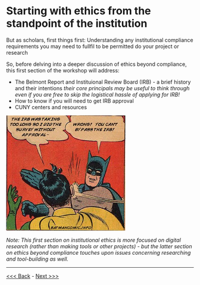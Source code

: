 # Starting with ethics from the standpoint of the institution

But as scholars, first things first:
Understanding any institutional compliance requirements you may need to fullfil to be permitted do your project or research

So, before delving into a deeper discussion of ethics beyond compliance, this first section of the workshop will address:
* The Belmont Report and Instituional Review Board (IRB) - a brief history and their intentions *their core principals may be useful to think through even if you are free to skip the logistical hassle of applying for IRB!*    
* How to know if you will need to get IRB approval
* CUNY centers and resources 

![someone saying the IRB was taking too long so I did it without approval! and then batman slapping them while saying wrong! you can't bypass the IRB!](images/batman.jpeg)  

*Note: This first section on institutional ethics is more focused on digital research (rather than making tools or other projects) - but the latter section on ethics beyond compliance touches upon issues concerning researching and tool-building as well.* 

******

[<<< Back](sections/introduction.md) - [Next >>>](sections/belmont.md)




